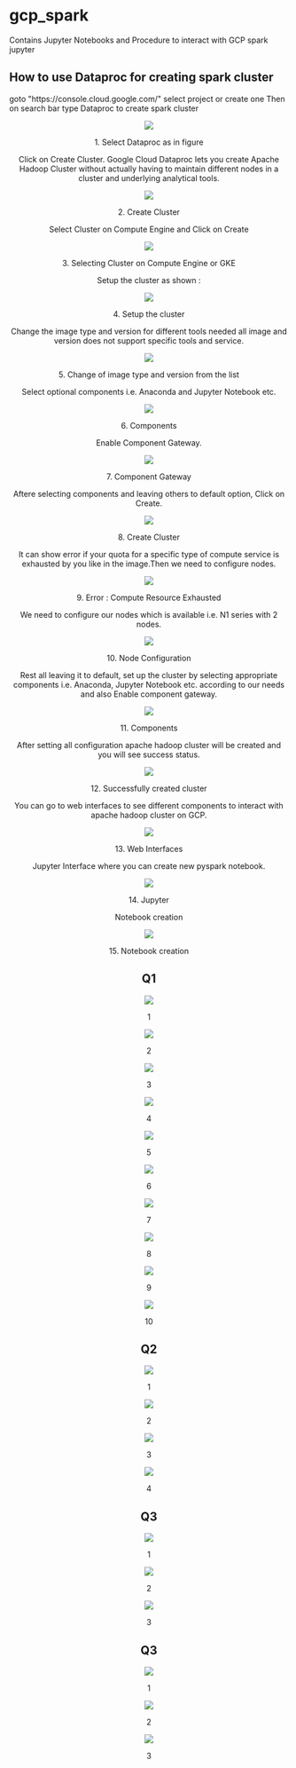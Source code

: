 # gcp_spark
Contains Jupyter Notebooks and  Procedure to interact with GCP spark jupyter 


## How to use Dataproc for creating spark cluster
<p>
goto "https://console.cloud.google.com/"
select project or create one
Then on search bar type Dataproc to create spark cluster
</p>
<div align="center">
<img src="/img/1.Dataproc/1.png">
<p>1. Select Dataproc as in figure</p>

<p>
Click on Create Cluster.
Google Cloud Dataproc lets you create Apache Hadoop Cluster without actually having to maintain different nodes in a cluster and underlying analytical tools.
</p>
<div align="center">
<img src="/img/1.Dataproc/2.png">
<p>2. Create Cluster</p>

<p>
Select Cluster on Compute Engine and Click on Create
</p>
<div align="center">
<img src="/img/1.Dataproc/3.png">
<p>
3. Selecting Cluster on Compute Engine or GKE
</p>

<p>
Setup the cluster as shown :
</p>
<div align="center">
<img src="/img/1.Dataproc/4.png">
<p>4. Setup the cluster</p>

<p>
Change the image type and version for different tools needed all image and version does not support specific tools and service.
</p>
<div align="center">
<img src="/img/1.Dataproc/5.png">
<p>5. Change of image type and version from the list</p>

<p>
Select optional components i.e. Anaconda and Jupyter Notebook etc.
</p>
<div align="center">
<img src="/img/1.Dataproc/6.png">
<p>6. Components</p>

<p>
Enable Component Gateway.
</p>
<div align="center">
<img src="/img/1.Dataproc/7.png">
<p>7. Component Gateway</p>

<p>
Aftere selecting components and leaving others to default option, Click on Create.
</p>
<div align="center">
<img src="/img/1.Dataproc/8.png">
<p>8. Create Cluster</p>

<p>
It can show error if your quota for a specific type of compute service is exhausted by you like in the image.Then we need to configure nodes.
</p>
<div align="center">
<img src="/img/1.Dataproc/9.png">
<p>9. Error : Compute Resource Exhausted</p>

<p>
We need to configure our nodes which is available i.e. N1 series with 2 nodes. 
</p>
<div align="center">
<img src="/img/1.Dataproc/10.png">
<p>10. Node Configuration</p>

<p>
Rest all leaving it to default, set up the cluster by selecting appropriate components i.e. Anaconda, Jupyter Notebook etc. according to our needs and also Enable component gateway.
</p>
<div align="center">
<img src="/img/1.Dataproc/11.png">
<p>11. Components</p>

<p>
After setting all configuration apache hadoop cluster will be created and you will see success status.
</p>
<div align="center">
<img src="/img/1.Dataproc/12.png">
<p>12. Successfully created cluster</p>

<p>
You can go to web interfaces to see different components to interact with apache hadoop cluster on GCP.
</p>
<div align="center">
<img src="/img/1.Dataproc/13.png">
<p>13. Web Interfaces</p>

<p> 
Jupyter Interface where you can create new pyspark notebook.
</p>
<div align="center">
<img src="/img/1.Dataproc/14.png">
<p>14. Jupyter</p>

<p>
Notebook creation
</p>
<div align="center">
<img src="/img/1.Dataproc/15.png">
<p>15. Notebook creation</p>

## Q1

<div align="center">
<img src="/img/Q1/1.png">
<p>1</p>

<div align="center">
<img src="/img/Q1/2.png">
<p>2</p>

<div align="center">
<img src="/img/Q1/3.png">
<p>3</p>

<div align="center">
<img src="/img/Q1/4.png">
<p>4</p>

<div align="center">
<img src="/img/Q1/5.png">
<p>5</p>

<div align="center">
<img src="/img/Q1/6.png">
<p>6</p>

<div align="center">
<img src="/img/Q1/7.png">
<p>7</p>

<div align="center">
<img src="/img/Q1/8.png">
<p>8</p>

<div align="center">
<img src="/img/Q1/9.png">
<p>9</p>

<div align="center">
<img src="/img/Q1/10.png">
<p>10</p>

## Q2

<div align="center">
<img src="/img/Q2/1.png">
<p>1</p>

<div align="center">
<img src="/img/Q2/2.png">
<p>2</p>


<div align="center">
<img src="/img/Q2/3.png">
<p>3</p>

<div align="center">
<img src="/img/Q2/4.png">
<p>4</p>

## Q3

<div align="center">
<img src="/img/Q3/1.png">
<p>1</p>

<div align="center">
<img src="/img/Q3/2.png">
<p>2</p>

<div align="center">
<img src="/img/Q3/3.png">
<p>3</p>

## Q3

<div align="center">
<img src="/img/Q4/1.png">
<p>1</p>

<div align="center">
<img src="/img/Q4/2.png">
<p>2</p>

<div align="center">
<img src="/img/Q4/3.png">
<p>3</p>
